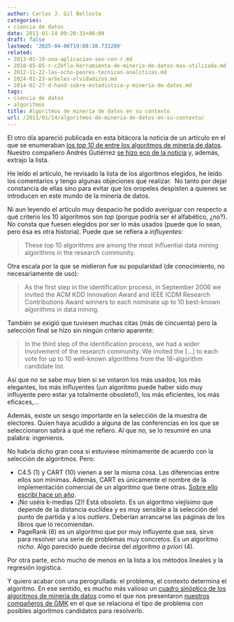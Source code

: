 ```yaml
---
author: Carlos J. Gil Bellosta
categories:
- ciencia de datos
date: 2011-01-14 09:20:33+00:00
draft: false
lastmod: '2025-04-06T19:08:38.733289'
related:
- 2013-01-10-una-aplicacion-seo-con-r.md
- 2010-05-05-r-c2bfla-herramienta-de-mineria-de-datos-mas-utilizada.md
- 2012-11-22-las-ocho-peores-tecnicas-analiticas.md
- 2024-01-23-arboles-olvidadizos.md
- 2014-02-27-d-hand-sobre-estadistica-y-mineria-de-datos.md
tags:
- ciencia de datos
- algoritmos
title: Algoritmos de minería de datos en su contexto
url: /2011/01/14/algoritmos-de-mineria-de-datos-en-su-contexto/
---
```


El otro día apareció publicada en esta bitácora la noticia de un artículo en el que se enumeraban [los _top 10_ de entre los algoritmos de minería de datos](https://datanalytics.com/2011/01/04/¿cuales-son-los-top-10-algoritmos-para-data-mining/). Nuestro compañero Andrés Gutiérrez [se hizo eco de la noticia](http://www.gutierrezandres.com/blog/2011/01/los-algoritmos-mas-utilizados-en-data-mining/) y, además, extrajo la lista.

He leído el artículo, he revisado la lista de los algoritmos elegidos, he leído los comentarios y tengo algunas objeciones que realizar.  No tanto por dejar constancia de ellas sino para evitar que los oropeles despisten a quienes se introducen en este mundo de la minería de datos.

Ni aun leyendo el artículo muy despacio he podido averiguar con respecto a qué criterio los 10 algoritmos son _top_ (porque podría ser el alfabético, ¿no?). No consta que fuesen elegidos por ser lo más usados (puede que lo sean, pero ésa es otra historia). Puede que se refiera a _influyentes_:


>These top 10 algorithms are among the most influential data mining algorithms in the research community.


Otra escala por la que se midieron fue su popularidad (de conocimiento, no necesariamente de uso):


>As the first step in the identification process, in September 2006 we invited the ACM KDD Innovation Award and IEEE ICDM Research Contributions Award winners to each nominate up to 10 best-known algorithms in data mining.


También se exigió que tuviesen muchas citas (más de cincuenta) pero la selección final se hizo sin ningún criterio aparente:

>In the third step of the identification process, we had a wider involvement of the research community. We invited the [...] to each vote for up to 10 well-known algorithms from the 18-algorithm candidate list.

Así que no se sabe muy bien si se votaron los más usados, los más elegantes, los más influyentes (¡un algoritmo puede haber sido muy influyente pero estar ya totalmente obsoleto!), los más eficientes, los más eficaces,...

Además, existe un sesgo importante en la selección de la muestra de electores. Quien haya acudido a alguna de las conferencias en los que se seleccionaron sabrá a qué me refiero. Al que no, se lo resumiré en una palabra: ingenieros.

No habría dicho gran cosa si estuviese mínimamente de acuerdo con la selección de algoritmos. Pero:



* C4.5 (1) y CART (10) vienen a ser la misma cosa. Las diferencias entre ellos son mínimas. Además, CART es únicamente el nombre de la implementación comercial de un algoritmo que tiene otras. [Sobre ello escribí hace un año](http://analisisydecision.es/sobre-la-historia-de-cart-y-rpart/).
* ¡No uséis k-medias (2)! Está obsoleto. Es un algoritmo viejísimo que depende de la distancia euclídea y es muy sensible a la selección del punto de partida y a los _outliers_. Deberían arrancarse las páginas de los libros que lo recomiendan.
* PageRank (6) es un algoritmo que por muy influyente que sea, sirve para resolver una serie de problemas muy concretos. Es un algoritmo _nicho_. Algo parecido puede decirse del _algoritmo a priori_ (4).

Por otra parte, echo mucho de menos en la lista a los métodos lineales y la regresión logística.

Y quiero acabar con una perogrullada: el problema, el contexto determina el algoritmo. En ese sentido, es mucho más valioso un [cuadro sinóptico de los algoritmos de minería de datos](http://chem-eng.utoronto.ca/~datamining/dmc/data_mining_map.htm) como el que nos presentaron [nuestros compañeros de GMK](http://geomarketingspain.blogspot.com/2010/12/data-mining-documento-data-mining-map.html) en el que se relaciona el tipo de problema con posibles algoritmos candidatos para resolverlo.